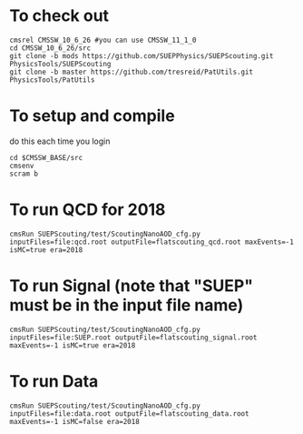 # To check out
```
cmsrel CMSSW_10_6_26 #you can use CMSSW_11_1_0
cd CMSSW_10_6_26/src
git clone -b mods https://github.com/SUEPPhysics/SUEPScouting.git PhysicsTools/SUEPScouting
git clone -b master https://github.com/tresreid/PatUtils.git PhysicsTools/PatUtils
```

# To setup and compile
do this each time you login
```
cd $CMSSW_BASE/src
cmsenv
scram b
```

# To run QCD for 2018
```
cmsRun SUEPScouting/test/ScoutingNanoAOD_cfg.py inputFiles=file:qcd.root outputFile=flatscouting_qcd.root maxEvents=-1 isMC=true era=2018
```
# To run Signal (note that "SUEP" must be in the input file name)
```
cmsRun SUEPScouting/test/ScoutingNanoAOD_cfg.py inputFiles=file:SUEP.root outputFile=flatscouting_signal.root maxEvents=-1 isMC=true era=2018
```
# To run Data
```
cmsRun SUEPScouting/test/ScoutingNanoAOD_cfg.py inputFiles=file:data.root outputFile=flatscouting_data.root maxEvents=-1 isMC=false era=2018
```
